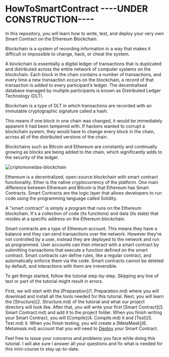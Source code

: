 # HowToSmartContract  ----UNDER CONSTRUCTION----

In this repository, you will learn how to write, test, and deploy your very own Smart Contract on the Ethereum Blockchain.  

Blockchain is a system of recording information in a way that makes it difficult or impossible to change, hack, or cheat the system.  

A blockchain is essentially a digital ledger of transactions that is duplicated and distributed across the entire network of computer systems on the blockchain. Each block in the chain contains a number of transactions, and every time a new transaction occurs on the blockchain, a record of that transaction is added to every participant’s ledger. The decentralised database managed by multiple participants is known as Distributed Ledger Technology (DLT).  

Blockchain is a type of DLT in which transactions are recorded with an immutable cryptographic signature called a hash.  

This means if one block in one chain was changed, it would be immediately apparent it had been tampered with. If hackers wanted to corrupt a blockchain system, they would have to change every block in the chain, across all of the distributed versions of the chain.  

Blockchains such as Bitcoin and Ethereum are constantly and continually growing as blocks are being added to the chain, which significantly adds to the security of the ledger.  

![criptomonedas-blockchain](https://user-images.githubusercontent.com/72712113/150333827-1e929253-3d62-4355-9322-ce0a4d736e53.jpg)

Ethereum is a decentralized, open-source blockchain with smart contract functionality. Ether is the native cryptocurrency of the platform. One main difference between Ethereum and Bitcoin is that Ethereum has Smart Contracts. Smart Contracts are the logic layer that allows developers to run code using the programming language called Solidity.  

A "smart contract" is simply a program that runs on the Ethereum blockchain. It's a collection of code (its functions) and data (its state) that resides at a specific address on the Ethereum blockchain.  

Smart contracts are a type of Ethereum account. This means they have a balance and they can send transactions over the network. However they're not controlled by a user, instead they are deployed to the network and run as programmed. User accounts can then interact with a smart contract by submitting transactions that execute a function defined on the smart contract. Smart contracts can define rules, like a regular contract, and automatically enforce them via the code. Smart contracts cannot be deleted by default, and interactions with them are irreversible.  

To get things started, follow the tutorial step-by-step. Skipping any line of text or part of the tutorial might result in errors.  

First, we will start with the [Preparation](1. Preparation.md) where you will download and install all the tools needed for this tutorial. Next, you will learn the [Structure](2. Structure.md) of the tutorial and what our project directory will look like. After that, you will write your first [Smart Contract](3. Smart Contract.md) and add it to the project folder. When you finish writing your Smart Contract, you will [Compile](4. Compile.md) it and [Test](5. Test.md) it. When you finish testing, you will create a [MetaMask](6. Metamask.md) account that you will need to [Deploy](https://github.com/sharbelxo/HowToSmartContract/blob/5c4a423064ad9a7b0749dd9296b2042ce69c4c19/7.%20Deploy.md) your Smart Contract.  

Feel free to issue your concerns and problems you face while doing this tutorial. I will ake sure I answer all your questions and fix what is needed for this mini-course to stay up-to-date.
